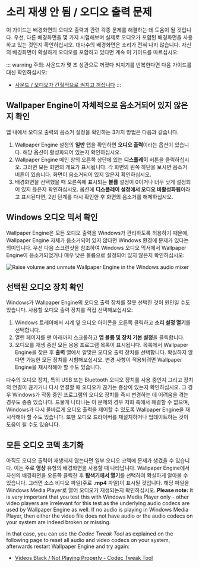 # 소리 재생 안 됨 / 오디오 출력 문제
이 가이드는 배경화면의 오디오 출력과 관련 각종 문제를 해결하는 데 도움이 될 것입니다. 우선, 다른 배경화면을 몇 가지 시험해보며 실제로 오디오가 포함된 배경화면을 사용하고 있는 것인지 확인하십시오. 대다수의 배경화면은 소리가 전혀 나지 않습니다. 자신의 배경화면이 확실하게 오디오를 포함하고 있다면 계속 이 가이드를 따르십시오:

::: warning
주의: 사운드가 몇 초 상관으로 꺼졌다 켜지기를 반복한다면 다음 가이드를 대신 확인하십시오:

* [사운드 / 오디오가 간헐적으로 켜지고 꺼집니다](/audio/intermittent)
:::

## Wallpaper Engine이 자체적으로 음소거되어 있지 않은지 확인
앱 내에서 오디오 출력의 음소거 설정을 확인하는 3가지 방법은 다음과 같습니다.

1. Wallpaper Engine 설정의 **일반** 탭을 확인하면 **오디오 출력**이라는 옵션이 있습니다. 해당 옵션이 활성화되어 있는지 확인하십시오.
2. Wallpaper Engine 메인 창의 오른쪽 상단에 있는 **디스플레이** 버튼을 클릭하십시오. 그러면 모든 화면의 개요가 표시됩니다. 각 화면의 왼쪽 하단을 보시면 음소거 버튼이 있습니다. 화면이 음소거되어 있지 않은지 확인하십시오.
3. 배경화면을 선택했을 때 오른쪽에 표시되는 **볼륨** 설정이 0이거나 너무 낮게 설정되어 있지 읂은지 확인하십시오. 옵션에 **디스플레이 설정에서 오디오 비활성화됨**이라고 표시된다면, 2번 단계를 다시 확인한 후 화면의 음소거를 해제하십시오.

## Windows 오디오 믹서 확인
Wallpaper Engine은 모든 오디오 출력을 Windows가 관리하도록 허용하기 때문에, Wallpaper Engine 자체가 음소거되어 있지 않다면 Windows 환경에 문제가 있다는 의미입니다. 우선 다음 스크린샷을 참조하여 Windows 오디오 믹서에서 Wallpaper Engine이 음소거되었거나 매우 낮은 볼륨으로 설정되어 있지 않은지 확인하십시오:

![Raise volume and unmute Wallpaper Engine in the Windows audio mixer](./audiomixer.png)

## 선택된 오디오 장치 확인
Windows가 Wallpaper Engine의 오디오 출력 장치를 잘못 선택한 것이 원인일 수도 있습니다. 사용할 오디오 출력 장치를 직접 선택해보십시오:

1. Windows 트레이에서 시계 옆 오디오 아이콘을 오른쪽 클릭하고 **소리 설정 열기**를 선택합니다.
2. 열린 페이지를 맨 아래까지 스크롤하고 **앱 볼륨 및 장치 기본 설정**을 클릭합니다.
3. 오디오를 재생 중인 모든 응용 프로그램 목록이 표시됩니다. 목록에서 Wallpaper Engine을 찾은 후 **출력** 열에서 알맞은 오디오 출력 장치를 선택합니다. 확실하지 않다면 가능한 모든 장치를 시험해보십시오. 변경 사항이 적용되려면 Wallpaper Engine을 재시작해야 할 수도 있습니다.

다수의 오디오 장치, 특히 USB 또는 Bluetooth 오디오 장치를 사용 중인지 그리고 장치의 연결이 끊기거나 다시 연결할 때 오디오가 끊기는 증상이 있는지 확인하십시오. 그 경우 Windows가 작동 중인 프로그램의 오디오 장치를 즉시 변경하는 데 어려움을 겪는 경우도 종종 있습니다. 드물게 나타나는 이 문제의 경우 저희 측에서 해결할 수 없으며, Windows가 다시 올바르게 오디오 출력을 제어할 수 있도록 Wallpaper Engine을 재시작해야 할 수도 있습니다. 또한 오디오 드라이버를 재설치하거나 업데이트하는 것이 도움이 될 수도 있습니다.

## 모든 오디오 코덱 초기화

아직도 오디오 출력이 재생되지 않는다면 일부 오디오 코덱에 문제가 생겼을 수 있습니다. 이는 주로 **영상** 유형의 배경화면을 사용할 때 나타납니다. Wallpaper Engine에서 자신의 배경화면을 오른쪽 클릭한 후 **탐색기에서 열기**를 선택하여 확실하게 알아볼 수 있습니다. 그러면 소스 비디오 파일(주로 **.mp4** 파일)이 표시될 것입니다. 해당 파일을 Windows Media Player로 열어 오디오가 재생되는지 확인하십시오. **Please note:** It is very important that you test this with Windows Media Player only - other video players are irrelevant for this test as the underlying audio codecs are used by Wallpaper Engine as well. If no audio is playing in Windows Media Player, then either the video file does not have audio or the audio codecs on your system are indeed broken or missing.

In that case, you can use the *Codec Tweak Tool* as explained on the following page to reset all audio and video codecs on your system, afterwards restart Wallpaper Engine and try again:

* [Videos Black / Not Playing Properly - Codec Tweak Tool](noshow/notplaying.html#codec-tweak-tool)

